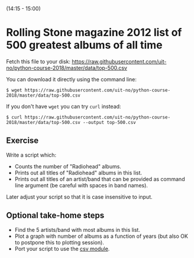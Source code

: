 (14:15 - 15:00)


# Rolling Stone magazine 2012 list of 500 greatest albums of all time

Fetch this file to your disk:
https://raw.githubusercontent.com/uit-no/python-course-2018/master/data/top-500.csv

You can download it directly using the command line:

```shell
$ wget https://raw.githubusercontent.com/uit-no/python-course-2018/master/data/top-500.csv
```

If you don't have `wget` you can try `curl` instead:

```shell
$ curl https://raw.githubusercontent.com/uit-no/python-course-2018/master/data/top-500.csv --output top-500.csv
```

## Exercise

Write a script which:
- Counts the number of "Radiohead" albums.
- Prints out all titles of "Radiohead" albums in this list.
- Prints out all titles of an artist/band that can be provided
  as command line argument (be careful with spaces in band names).

Later adjust your script so that it is case insensitive to input.


## Optional take-home steps

- Find the 5 artists/band with most albums in this list.
- Plot a graph with number of albums as a function of years
  (but also OK to postpone this to plotting session).
- Port your script to use the [csv module](https://docs.python.org/3/library/csv.html).
